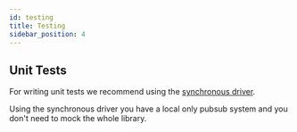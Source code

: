 ```yaml
---
id: testing
title: Testing
sidebar_position: 4
---
```


## Unit Tests

For writing unit tests we recommend using the [synchronous driver](../Drivers#synchronous-driver).

Using the synchronous driver you have a local only pubsub system and you don't need to mock the whole library.
